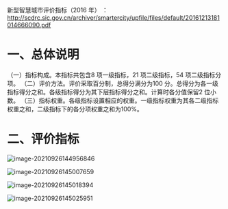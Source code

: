新型智慧城市评价指标（2016 年） ：http://scdrc.sic.gov.cn/archiver/smartercity/upfile/files/default/20161213181014666090.pdf

# 一、总体说明 

（一）指标构成。本指标共包含8 项一级指标，21 项二级指标，54 项二级指标分项。 
（二）评价方法。评价采取百分制，总得分满分为100 分。总得分为各一级指标得分之和。各级指标得分为其下层指标得分之和。计算时各分值保留2 位小数。 
（三）指标权重。各级指标设置相应的权重。一级指标权重为其各二级指标权重之和，二级指标下的各分项权重之和为100%。

# 二、评价指标

![image-20210926144956846](https://gitee.com/er-huomeng/l-img/raw/master/typora/image-20210926144956846.png)

![image-20210926145007659](https://gitee.com/er-huomeng/l-img/raw/master/typora/image-20210926145007659.png)

![image-20210926145018394](https://gitee.com/er-huomeng/l-img/raw/master/typora/image-20210926145018394.png)

![image-20210926145025951](https://gitee.com/er-huomeng/l-img/raw/master/typora/image-20210926145025951.png)